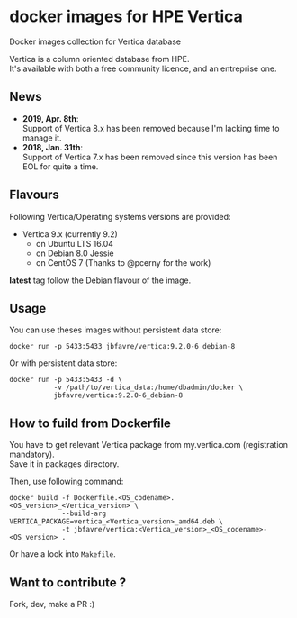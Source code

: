 # docker images for HPE Vertica

Docker images collection for Vertica database

Vertica is a column oriented database from HPE.  
It's available with both a free community licence, and an entreprise one.

## News

* __2019, Apr. 8th__:  
  Support of Vertica 8.x has been removed because I'm lacking time to manage it.
* __2018, Jan. 31th__:  
  Support of Vertica 7.x has been removed since this version has been EOL for quite a time.

## Flavours

Following Vertica/Operating systems versions are provided:
- Vertica 9.x (currently 9.2)
  * on Ubuntu LTS 16.04
  * on Debian 8.0 Jessie
  * on CentOS 7 (Thanks to @pcerny for the work)

__latest__ tag follow the Debian flavour of the image.

## Usage

You can use theses images without persistent data store:

    docker run -p 5433:5433 jbfavre/vertica:9.2.0-6_debian-8

Or with persistent data store:

    docker run -p 5433:5433 -d \
               -v /path/to/vertica_data:/home/dbadmin/docker \
               jbfavre/vertica:9.2.0-6_debian-8

## How to fuild from Dockerfile

You have to get relevant Vertica package from my.vertica.com (registration mandatory).  
Save it in packages directory.

Then, use following command:

    docker build -f Dockerfile.<OS_codename>.<OS_version>_<Vertica_version> \
                 --build-arg VERTICA_PACKAGE=vertica_<Vertica_version>_amd64.deb \
                 -t jbfavre/vertica:<Vertica_version>_<OS_codename>-<OS_version> .

Or have a look into `Makefile`.

## Want to contribute ?

Fork, dev, make a PR :)
